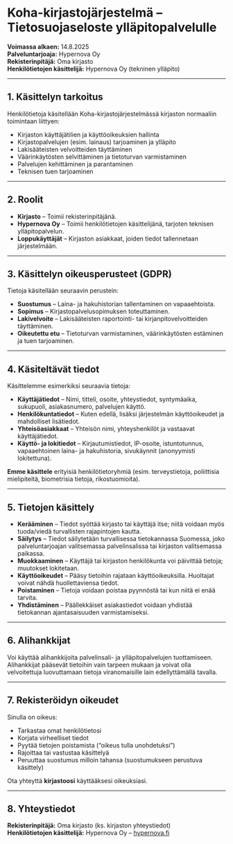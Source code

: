# Koha-kirjastojärjestelmä – Tietosuojaseloste ylläpitopalvelulle

**Voimassa alkaen:** 14.8.2025  
**Palveluntarjoaja:** Hypernova Oy  
**Rekisterinpitäjä:** Oma kirjasto  
**Henkilötietojen käsittelijä:** Hypernova Oy (tekninen ylläpito)  

---

## 1. Käsittelyn tarkoitus
Henkilötietoja käsitellään Koha-kirjastojärjestelmässä kirjaston normaaliin toimintaan liittyen:  
- Kirjaston käyttäjätilien ja käyttöoikeuksien hallinta  
- Kirjastopalvelujen (esim. lainaus) tarjoaminen ja ylläpito  
- Lakisääteisten velvoitteiden täyttäminen  
- Väärinkäytösten selvittäminen ja tietoturvan varmistaminen  
- Palvelujen kehittäminen ja parantaminen  
- Teknisen tuen tarjoaminen  

---

## 2. Roolit
- **Kirjasto** – Toimii rekisterinpitäjänä.  
- **Hypernova Oy** – Toimii henkilötietojen käsittelijänä, tarjoten teknisen ylläpitopalvelun.  
- **Loppukäyttäjät** – Kirjaston asiakkaat, joiden tiedot tallennetaan järjestelmään.

---

## 3. Käsittelyn oikeusperusteet (GDPR)
Tietoja käsitellään seuraavin perustein:  
- **Suostumus** – Laina- ja hakuhistorian tallentaminen on vapaaehtoista.  
- **Sopimus** – Kirjastopalvelusopimuksen toteuttaminen.  
- **Lakivelvoite** – Lakisääteisten raportointi- tai kirjanpitovelvoitteiden täyttäminen.  
- **Oikeutettu etu** – Tietoturvan varmistaminen, väärinkäytösten estäminen ja tuen tarjoaminen.  

---

## 4. Käsiteltävät tiedot
Käsittelemme esimerkiksi seuraavia tietoja:  
- **Käyttäjätiedot** – Nimi, titteli, osoite, yhteystiedot, syntymäaika, sukupuoli, asiakasnumero, palvelujen käyttö.  
- **Henkilökuntatiedot** – Kuten edellä, lisäksi järjestelmän käyttöoikeudet ja mahdolliset lisätiedot.  
- **Yhteisöasiakkaat** – Yhteisön nimi, yhteyshenkilöt ja vastaavat käyttäjätiedot.  
- **Käyttö- ja lokitiedot** – Kirjautumistiedot, IP-osoite, istuntotunnus, vapaaehtoinen laina- ja hakuhistoria, sivukäynnit (anonyymisti lokitettuna).  

**Emme käsittele** erityisiä henkilötietoryhmiä (esim. terveystietoja, poliittisia mielipiteitä, biometrisia tietoja, rikostuomioita).

---

## 5. Tietojen käsittely
- **Kerääminen** – Tiedot syöttää kirjasto tai käyttäjä itse; niitä voidaan myös tuoda/viedä turvallisten rajapintojen kautta.  
- **Säilytys** – Tiedot säilytetään turvallisessa tietokannassa Suomessa, joko palveluntarjoajan valitsemassa palvelinsalissa tai kirjaston valitsemassa paikassa.  
- **Muokkaaminen** – Käyttäjä tai kirjaston henkilökunta voi päivittää tietoja; muutokset lokitetaan.  
- **Käyttöoikeudet** – Pääsy tietoihin rajataan käyttöoikeuksilla. Huoltajat voivat nähdä huollettaviensa tiedot.  
- **Poistaminen** – Tietoja voidaan poistaa pyynnöstä tai kun niitä ei enää tarvita.  
- **Yhdistäminen** – Päällekkäiset asiakastiedot voidaan yhdistää tietokannan ajantasaisuuden varmistamiseksi.  

---

## 6. Alihankkijat
Voi käyttää alihankkijoita palvelinsali- ja ylläpitopalvelujen tuottamiseen. Alihankkijat pääsevät tietoihin vain tarpeen mukaan ja voivat olla velvoitettuja luovuttamaan tietoja viranomaisille lain edellyttämällä tavalla.

---

## 7. Rekisteröidyn oikeudet
Sinulla on oikeus:  
- Tarkastaa omat henkilötietosi  
- Korjata virheelliset tiedot  
- Pyytää tietojen poistamista (“oikeus tulla unohdetuksi”)  
- Rajoittaa tai vastustaa käsittelyä  
- Peruuttaa suostumus milloin tahansa (suostumukseen perustuva käsittely)  

Ota yhteyttä **kirjastoosi** käyttääksesi oikeuksiasi.

---

## 8. Yhteystiedot
**Rekisterinpitäjä:** Oma kirjasto (ks. kirjaston yhteystiedot)  
**Henkilötietojen käsittelijä:** Hypernova Oy – [hypernova.fi](https://hypernova.fi)  